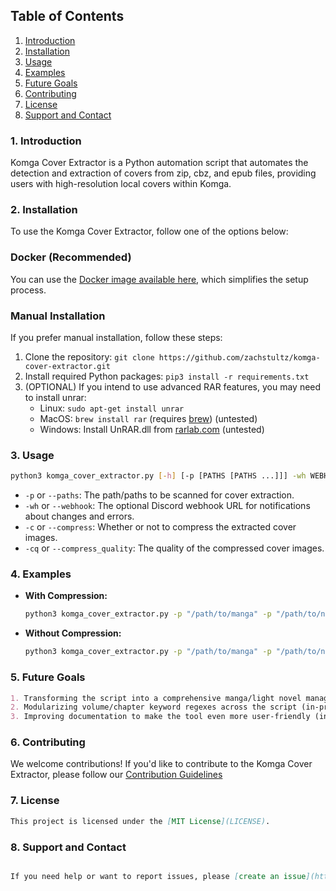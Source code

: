 ## Table of Contents
1. [Introduction](#1-introduction)
2. [Installation](#2-installation)
3. [Usage](#3-usage)
4. [Examples](#4-examples)
5. [Future Goals](#5-future-goals)
6. [Contributing](#6-contributing)
7. [License](#7-license)
8. [Support and Contact](#8-support-and-contact)

### 1. Introduction

Komga Cover Extractor is a Python automation script that automates the detection and extraction of covers from zip, cbz, and epub files, providing users with high-resolution local covers within Komga.

### 2. Installation

To use the Komga Cover Extractor, follow one of the options below:

### Docker (Recommended)
You can use the [Docker image available here](https://hub.docker.com/r/zachstultz/komga-cover-extractor), which simplifies the setup process.

### Manual Installation
If you prefer manual installation, follow these steps:
1. Clone the repository: `git clone https://github.com/zachstultz/komga-cover-extractor.git`
2. Install required Python packages: `pip3 install -r requirements.txt`
3. (OPTIONAL) If you intend to use advanced RAR features, you may need to install unrar:
   - Linux: `sudo apt-get install unrar`
   - MacOS: `brew install rar` (requires [brew](https://brew.sh/)) (untested)
   - Windows: Install UnRAR.dll from [rarlab.com](https://www.rarlab.com/rar_add.htm) (untested)

### 3. Usage
```bash
python3 komga_cover_extractor.py [-h] [-p [PATHS [PATHS ...]]] -wh WEBHOOK1,WEBHOOK2,upto N [-c COMPRESS] [-cq COMPRESS_QUALITY]
```

- `-p` or `--paths`: The path/paths to be scanned for cover extraction.
- `-wh` or `--webhook`: The optional Discord webhook URL for notifications about changes and errors.
- `-c` or `--compress`: Whether or not to compress the extracted cover images.
- `-cq` or `--compress_quality`: The quality of the compressed cover images.

### 4. Examples

- **With Compression:**
  ```bash
  python3 komga_cover_extractor.py -p "/path/to/manga" -p "/path/to/novels" -c "True" -cq "40"
  ```
  
- **Without Compression:**
  ```bash
  python3 komga_cover_extractor.py -p "/path/to/manga" -p "/path/to/novels"
  ```
### 5. Future Goals

```markdown
1. Transforming the script into a comprehensive manga/light novel manager with a wide range of features (in-progress).
2. Modularizing volume/chapter keyword regexes across the script (in-progress).
3. Improving documentation to make the tool even more user-friendly (in-progress).
```

### 6. Contributing

We welcome contributions! If you'd like to contribute to the Komga Cover Extractor, please follow our [Contribution Guidelines](CONTRIBUTING.md)

### 7. License

```markdown
This project is licensed under the [MIT License](LICENSE).
```

### 8. Support and Contact
```markdown

If you need help or want to report issues, please [create an issue](https://github.com/zachstultz/komga-cover-extractor/issues) on GitHub.
```
